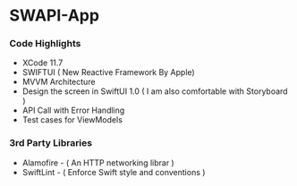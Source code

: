 # SWAPI-App

### Code Highlights
  - XCode 11.7
  - SWIFTUI ( New Reactive Framework By Apple)
  - MVVM Architecture
  - Design the screen in SwiftUI 1.0 ( I am also comfortable with Storyboard ) 
  - API Call with Error Handling
  - Test cases for ViewModels
  
### 3rd Party Libraries 
  - Alamofire - ( An HTTP networking librar )
  - SwiftLint - ( Enforce Swift style and conventions )
